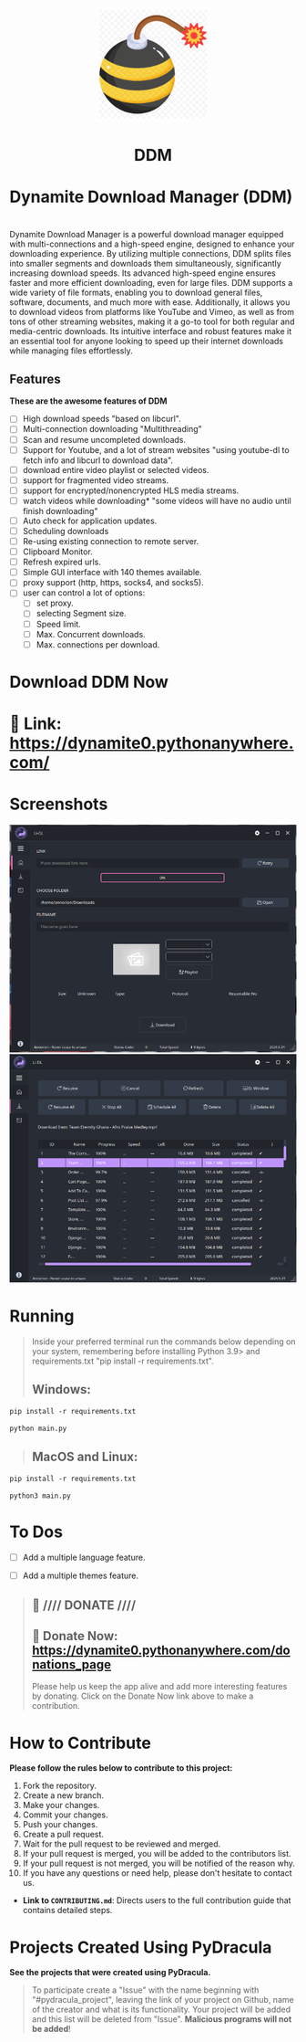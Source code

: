 <p align="center">
  <img src="Linux/images/images/Dynamite.png" alt="Dynamite" width="200"/>
  <h1 align="center">DDM</h1>
</p>

# Dynamite Download Manager (DDM)
# 

Dynamite Download Manager is a powerful download manager equipped with multi-connections and a high-speed engine,  designed to enhance your downloading experience. By utilizing multiple connections, 
DDM splits files into smaller segments and downloads them simultaneously, significantly increasing download speeds. Its advanced high-speed engine ensures faster and more efficient downloading, even for large files.
DDM supports a wide variety of file formats, enabling you to download general files, software, documents, and much more with ease. Additionally, it allows you to download videos from platforms like YouTube and Vimeo, as well as from tons of other streaming websites, making it a go-to tool for both regular and media-centric downloads. Its intuitive interface and robust features make it an essential tool for anyone looking to speed up their internet downloads while managing files effortlessly.

## Features
**These are the awesome features of DDM**
- [ ] High download speeds "based on libcurl".
- [ ] Multi-connection downloading "Multithreading"
- [ ] Scan and resume uncompleted downloads.
- [ ] Support for Youtube, and a lot of stream websites "using youtube-dl to fetch info and libcurl to download data".
- [ ] download entire video playlist or selected videos.
- [ ] support for fragmented video streams.
- [ ] support for encrypted/nonencrypted HLS media streams.
- [ ] watch videos while downloading*   "some videos will have no audio until finish downloading"
- [ ] Auto check for application updates.
- [ ] Scheduling downloads
- [ ] Re-using existing connection to remote server.
- [ ] Clipboard Monitor.
- [ ] Refresh expired urls.
- [ ] Simple GUI interface with 140 themes available.
- [ ] proxy support (http, https, socks4, and socks5).
- [ ] user can control a lot of options:
    - [ ] set proxy.
    - [ ] selecting Segment size.
    - [ ] Speed limit.
    - [ ] Max. Concurrent downloads.
    - [ ] Max. connections per download.

# Download DDM Now
# 🔗 Link: https://dynamite0.pythonanywhere.com/


# Screenshots
![image1](https://github.com/Annor-Gyimah/Li-Dl/blob/master/Linux/images/down.png)
![image2](https://github.com/Annor-Gyimah/Li-Dl/blob/master/Linux/images/down2.png)



# Running
> Inside your preferred terminal run the commands below depending on your system, remembering before installing Python 3.9> and requirements.txt "pip install -r requirements.txt".
> ## **Windows**:
```console
pip install -r requirements.txt
```
```console
python main.py
```

> ## **MacOS and Linux**:
```console
pip install -r requirements.txt
```
```console
python3 main.py
```

# To Dos
- [ ] Add a multiple language feature.
- [ ] Add a multiple themes feature.


> ## :gift: **//// DONATE ////**
> ## 🔗 Donate Now: https://dynamite0.pythonanywhere.com/donations_page
> Please help us keep the app alive and add more interesting features by donating. Click on the Donate Now link above to make a contribution.


# How to Contribute
**Please follow the rules below to contribute to this project:**
1. Fork the repository.
2. Create a new branch.
3. Make your changes.
4. Commit your changes.
5. Push your changes.
6. Create a pull request.
7. Wait for the pull request to be reviewed and merged.
8. If your pull request is merged, you will be added to the contributors list.
9. If your pull request is not merged, you will be notified of the reason why.
10. If you have any questions or need help, please don't hesitate to contact us.

- **Link to `CONTRIBUTING.md`**: Directs users to the full contribution guide that contains detailed steps.


# Projects Created Using PyDracula
**See the projects that were created using PyDracula.**
> To participate create a "Issue" with the name beginning with "#pydracula_project", leaving the link of your project on Github, name of the creator and what is its functionality. Your project will be added and this list will be deleted from "Issue".
**Malicious programs will not be added**!



